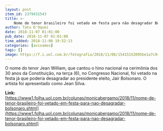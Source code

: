 ```yaml
---
layout: post
item_id: 2379431543
title: >-
    Nome de tenor brasileiro foi vetado em festa para não desagradar Bolsonaro
author: Tatu D'Oquei
date: 2018-11-07 01:01:00
pub_date: 2018-11-07 01:01:00
time_added: 2018-11-08 19:52:13
categories: [avisamos]
tags: []
image: https://f.i.uol.com.br/fotografia/2018/11/06/15415152095be1a7c940a01_1541515209_3x2_rt.jpg
---
```


O nome do tenor Jean William, que cantou o hino nacional na cerimônia dos 30 anos da Constituição, na terça (6), no Congresso Nacional, foi vetado na festa já que poderia desagradar ao presidente eleito, Jair Bolsonaro. O artista foi apresentado como Jean Silva.

**Link:** [https://www1.folha.uol.com.br/colunas/monicabergamo/2018/11/nome-de-tenor-brasileiro-foi-vetado-em-festa-para-nao-desagradar-bolsonaro.shtml](https://www1.folha.uol.com.br/colunas/monicabergamo/2018/11/nome-de-tenor-brasileiro-foi-vetado-em-festa-para-nao-desagradar-bolsonaro.shtml)

